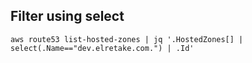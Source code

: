 ## Filter using select ##
```
aws route53 list-hosted-zones | jq '.HostedZones[] | select(.Name=="dev.elretake.com.") | .Id'
```

